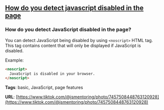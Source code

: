 ## [How do you detect javascript disabled in the page](#how-do-you-detect-javascript-disabled-in-the-page)

### How do you detect JavaScript disabled in the page?

You can detect JavaScript being disabled by using `<noscript>` HTML tag. This tag contains content that will only be displayed if JavaScript is disabled.

Example:

```html
<noscript>
  JavaScript is disabled in your browser.
</noscript>
```

**Tags**: basic, JavaScript, page features

**URL**: [https://www.tiktok.com/@jsmentoring/photo/7457508448763120928](https://www.tiktok.com/@jsmentoring/photo/7457508448763120928)
